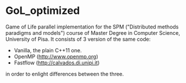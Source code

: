 # GoL_optimized
Game of Life parallel implementation for the SPM ("Distributed methods paradigms and models") course of Master Degree in Computer Science, University of Pisa.
It consists of 3 version of the same code:
- Vanilla, the plain C++11 one.
- OpenMP (http://www.openmp.org)
- Fastflow (http://calvados.di.unipi.it)

in order to enlight differences between the three.
